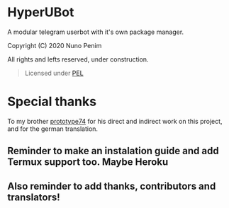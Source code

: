 # HyperUBot
A modular telegram userbot with it's own package manager.

Copyright (C) 2020 Nuno Penim

All rights and lefts reserved, under construction.

> Licensed under [PEL](https://github.com/nunopenim/HyperUBot/blob/master/LICENSE.md)

# Special thanks
To my brother [prototype74](https://github.com/prototype74) for his direct and indirect work on this project, and for the german translation.

## Reminder to make an instalation guide and add Termux support too. Maybe Heroku

## Also reminder to add thanks, contributors and translators!
